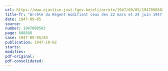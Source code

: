 ```yaml
---
url: https://www.ejustice.just.fgov.be/eli/arrete/1947/09/05/1947090503/justel
title-fr: "Arrêté du Régent modifiant ceux des 22 mars et 24 juin 1947 portant détermination des subventions entrant dans le cadre de la politique d'intervention en matière de ravitaillement du pays"
date: 1947-09-05
source:
number: 1947090503
page: 888888
case: 1947-09-05/03
publication: 1947-10-02
starts:
modifies:
pdf-original:
pdf-consolidated:
---
```


